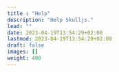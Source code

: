```yaml
---
title : "Help"
description: "Help Skulljs."
lead: ""
date: 2023-04-19T13:54:29+02:00
lastmod: 2023-04-19T13:54:29+02:00
draft: false
images: []
weight: 400
---
```

